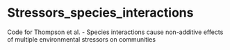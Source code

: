 # Stressors_species_interactions
Code for Thompson et al. - Species interactions cause non-additive effects of multiple environmental stressors on communities
